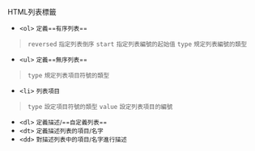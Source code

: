 HTML列表標籤
- `<ol>` <small>定義==有序列表==</small>

>`reversed` <small>指定列表倒序</small>
>`start` <small>指定列表編號的起始值</small>
>`type` <small>規定列表編號的類型</small>
- `<ul>` <small>定義==無序列表==</small>

>`type` <small>規定列表項目符號的類型</small>
- `<li>` <small>列表項目</small>

>`type` <small>設定項目符號的類型</small>
>`value` <small>設定列表項目的編號</small>
- `<dl>` <small>定義描述/==自定義列表==</small>
- `<dt>` <small>定義描述列表的項目/名字</small>
- `<dd>` <small>對描述列表中的項目/名字進行描述</small>